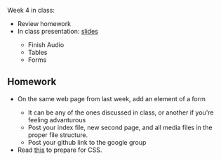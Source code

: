 Week 4 in class:

<ul>
<li>Review homework</li>
<li>In class presentation: <a href="https://docs.google.com/presentation/d/1LFWIFUKDRV3c9aVGSlAGvYjK_tjXx5VC-NCxnQ4sWbM/edit#slide=id.p">slides</a></li>
<ul>
<li>Finish Audio</li>
<li>Tables</li>
<li>Forms</li>
</ul>
</ul>

<h2>Homework</h2>
<ul>
<li>On the same web page from last week, add an element of a form</li>
<ul>
<li>It can be any of the ones discussed in class, or another if you're feeling advanturous</li>
<li>Post your index file, new second page, and all media files in the proper file structure. </li>
<li>Post your github link to the google group</li>
</ul>
<li>Read <a href="https://helpx.adobe.com/dreamweaver/how-to/understanding-css.html">this</a> to prepare for CSS.</li>
</ul>


